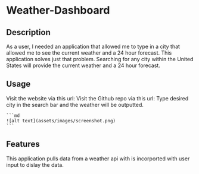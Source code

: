 # Weather-Dashboard

## Description
As a user, I needed an application that allowed me to type in a city that allowed me to see the current weather and a 24 hour forecast. This application solves just that problem. Searching for any city within the United States will provide the current weather and a 24 hour forecast.

## Usage

Visit the website via this url:
Visit the Github repo via this url:
Type desired city in the search bar and the weather will be outputted.


    ```md
    ![alt text](assets/images/screenshot.png)
    ```
## Features

This application pulls data from a weather api with is incorported with user input to dislay the data.

